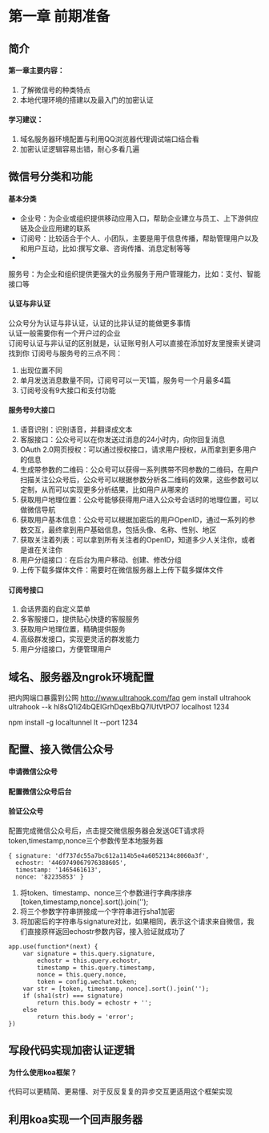 # 第一章 前期准备
## 简介
#### 第一章主要内容：
1. 了解微信号的种类特点
2. 本地代理环境的搭建以及最入门的加密认证

#### 学习建议：
1. 域名服务器环境配置与利用QQ浏览器代理调试端口结合看
2. 加密认证逻辑容易出错，耐心多看几遍

## 微信号分类和功能 
#### 基本分类
* 企业号：为企业或组织提供移动应用入口，帮助企业建立与员工、上下游供应链及企业应用建的联系
* 订阅号：比较适合于个人、小团队，主要是用于信息传播，帮助管理用户以及和用户互动，比如:撰写文章、咨询传播、消息定制等等
* 
服务号：为企业和组织提供更强大的业务服务于用户管理能力，比如：支付、智能接口等

#### 认证与非认证
公众号分为认证与非认证，认证的比非认证的能做更多事情      
认证一般需要你有一个开户过的企业        
订阅号认证与非认证的区别就是，认证账号别人可以直接在添加好友里搜索关键词找到你
订阅号与服务号的三点不同：
1. 出现位置不同
2. 单月发送消息数量不同，订阅号可以一天1篇，服务号一个月最多4篇
3. 订阅号没有9大接口和支付功能
#### 服务号9大接口
1. 语音识别：识别语音，并翻译成文本
2. 客服接口：公众号可以在你发送过消息的24小时内，向你回复消息
3. OAuth 2.0网页授权：可以通过授权接口，请求用户授权，从而拿到更多用户的信息
4. 生成带参数的二维码：公众号可以获得一系列携带不同参数的二维码，在用户扫描关注公众号后，公众号可以根据参数分析各二维码的效果，这些参数可以定制，从而可以实现更多分析结果，比如用户从哪来的
5. 获取用户地理位置：公众号能够获得用户进入公众号会话时的地理位置，可以做微信导航
6. 获取用户基本信息：公众号可以根据加密后的用户OpenID，通过一系列的参数交互，最终拿到用户基础信息，包括头像、名称、性别、地区
7. 获取关注着列表：可以拿到所有关注者的OpenID，知道多少人关注你，或者是谁在关注你
8. 用户分组接口：在后台为用户移动、创建、修改分组
9. 上传下载多媒体文件：需要时在微信服务器上上传下载多媒体文件
#### 订阅号接口
1. 会话界面的自定义菜单
2. 多客服接口，提供贴心快捷的客服服务
3. 获取用户地理位置，精确提供服务
4. 高级群发接口，实现更灵活的群发能力
5. 用户分组接口，方便管理用户

## 域名、服务器及ngrok环境配置 
把内网端口暴露到公网
http://www.ultrahook.com/faq
gem install ultrahook
ultrahook --k hl8sQ1i24bQEIGrhDqexBbQ7lUtVtPO7 localhost 1234

npm install -g localtunnel
lt --port 1234


## 配置、接入微信公众号
#### 申请微信公众号
#### 配置微信公众号后台
#### 验证公众号
配置完成微信公众号后，点击提交微信服务器会发送GET请求将token,timestamp,nonce三个参数传至本地服务器
```
{ signature: 'df737dc55a7bc612a114b5e4a6052134c8060a3f',
  echostr: '4469749067976388605',
  timestamp: '1465461613',
  nonce: '82235853' }
```
1. 将token、timestamp、nonce三个参数进行字典序排序
    [token,timestamp,nonce].sort().join('');
2. 将三个参数字符串拼接成一个字符串进行sha1加密
3. 将加密后的字符串与signature对比，如果相同，表示这个请求来自微信，我们直接原样返回echostr参数内容，接入验证就成功了
```
app.use(function*(next) {
    var signature = this.query.signature,
        echostr = this.query.echostr,
        timestamp = this.query.timestamp,
        nonce = this.query.nonce,
        token = config.wechat.token;
    var str = [token, timestamp, nonce].sort().join('');
    if (sha1(str) === signature)
        return this.body = echostr + '';
    else
        return this.body = 'error';
})
```
## 写段代码实现加密认证逻辑
 #### 为什么使用koa框架？
 代码可以更精简、更易懂、对于反反复复的异步交互更适用这个框架实现


## 利用koa实现一个回声服务器